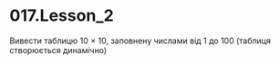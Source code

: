 # 017.Lesson_2

Вивести таблицю 10 × 10, заповнену числами від 1 до 100 (таблиця створюється динамічно)